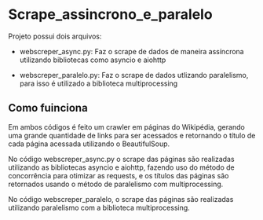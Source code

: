 # Scrape_assincrono_e_paralelo
Projeto possui dois arquivos:
- webscreper_async.py:
    Faz o scrape de dados de maneira assíncrona utilizando bibliotecas como asyncio e aiohttp

- webscreper_paralelo.py:
    Faz o scrape de dados utlizando paralelismo, para isso é utilizado a biblioteca multiprocessing

## Como fuinciona

Em ambos códigos é feito um crawler em páginas do Wikipédia, gerando uma grande quantidade de links para ser acessados e retornando o título de cada página acessada utilizando o BeautifulSoup.

No código webscreper_async.py o scrape das páginas são realizadas utilizando as bibliotecas asyncio e aiohttp, fazendo uso do método de concorrência para otimizar as requests, e os títulos das páginas são retornados usando o método de paralelismo com multiprocessing.

No código webscreper_paralelo, o scrape das páginas são realizadas utilizando paralelismo com a biblioteca multiprocessing.
